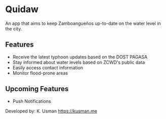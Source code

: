# Quidaw

An app that aims to keep Zamboangueños up-to-date on the water level in the city.

## Features
- Receive the latest typhoon updates based on the DOST PAGASA
- Stay informed about water levels based on ZCWD's public data
- Easily access contact information
- Monitor flood-prone areas

## Upcoming Features
- Push Notifications

Developed by: K. Usman
https://kusman.me